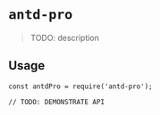 # `antd-pro`

> TODO: description

## Usage

```
const antdPro = require('antd-pro');

// TODO: DEMONSTRATE API
```

